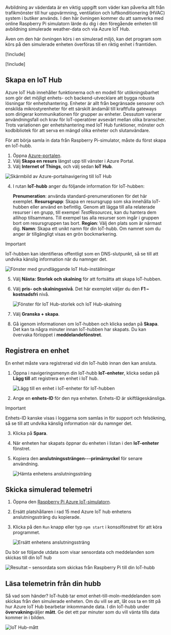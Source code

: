 Avbildning av väderdata är en viktig uppgift som väder kan påverka allt från trafikmönster till hur uppvärmning, ventilation och luftkonditionering (HVAC) system i butiker används. I den här övningen kommer du att samverka med online Raspberry Pi simulatorn lärde du dig i den föregående enheten till avbildning simulerade weather-data och via Azure IoT Hub.

Även om den här övningen körs i en simulerad miljö, kan det program som körs på den simulerade enheten överföras till en riktig enhet i framtiden.

[!include[](../../../includes/azure-sandbox-activate.md)]

[!include[](../../../includes/azure-sandbox-regions-first-mention-note.md)]

## <a name="create-an-iot-hub"></a>Skapa en IoT Hub
Azure IoT Hub innehåller funktionerna och en modell för utökningsbarhet som gör det möjligt enhets- och backend-utvecklare att bygga robusta lösningar för enhetshantering. Enheter är allt från begränsade sensorer och enskilda mikrostyrenheter för ett särskilt ändamål till kraftfulla gateways som dirigerar kommunikationen för grupper av enheter. Dessutom varierar användningsfall och krav för IoT-operatörer avsevärt mellan olika branscher. Trots variationen ger enhetshantering med IoT Hub funktioner, mönster och kodbibliotek för att serva en mängd olika enheter och slutanvändare.

För att börja samla in data från Raspberry Pi-simulator, måste du först skapa en IoT-hubb.

1. Öppna [Azure-portalen](https://portal.azure.com?azure-portal=true).
2. Välj **Skapa en resurs** längst upp till vänster i Azure Portal.
3. Välj **Internet of Things**, och välj sedan **IoT Hub**.

![Skärmbild av Azure-portalnavigering till IoT Hub](../media-draft/fa40d1bc51bc4490f657e3c1a8371b5b.png)

4. I rutan **IoT-hubb** anger du följande information för IoT-hubben:
   
   **Prenumeration**: använda standard-prenumerationen för det här exemplet.
   **Resursgrupp**: Skapa en resursgrupp som ska innehålla IoT-hubben eller använd en befintlig. Genom att lägga till alla relaterade resurser i en grupp, till exempel *TestResources*, kan du hantera dem allihop tillsammans. Till exempel tas alla resurser som ingår i gruppen bort om resursgruppen tas bort.
   **Region**: Välj den plats som är närmast dig.
   **Namn**: Skapa ett unikt namn för din IoT-hubb. Om namnet som du anger är tillgängligt visas en grön bockmarkering.

> [!IMPORTANT]
> IoT-hubben kan identifieras offentligt som en DNS-slutpunkt, så se till att undvika känslig information när du namnger det.

   ![Fönster med grundläggande IoT Hub-inställningar](./../media-draft/dbb7319388673b8ee0e0b407536156c0.png)

5. Välj **Nästa: Storlek och skalning** för att fortsätta att skapa IoT-hubben.
6. Välj **pris- och skalningsnivå**. Det här exemplet väljer du den **F1 – kostnadsfri** nivå.

   ![Fönster för IoT Hub-storlek och IoT Hub-skalning](../media-draft/b506eb3293fa4aa9d4785ad498fc476c.png)

7. Välj **Granska + skapa**.

8. Gå igenom informationen om IoT-hubben och klicka sedan på **Skapa**. Det kan ta några minuter innan IoT-hubben har skapats. Du kan övervaka förloppet i **meddelandefönstret**.

<!--STOPPED HERE-->
<!--
Now that you have created an IoT hub, it's time to locate the important information that you use to connect devices and applications to your IoT hub. In your IoT hub navigation menu, open **Shared access policies**. Select the **iothubowner** policy, and then copy the **Connection string---primary key** of your IoT hub. For more information, see [Control access to IoT Hub](https://docs.microsoft.com/azure/iot-hub/iot-hub-devguide-security).

> [!NOTE]
> You do not need this iothubowner connection string for this set-up tutorial. However, you may need it for some of the tutorials or different IoT scenarios after you complete this set-up.

![Get your IoT hub connection string](../media-draft/a4b41e6ea46ccbef653c411a9829610c.png)
-->

## <a name="register-a-device"></a>Registrera en enhet
En enhet måste vara registrerad vid din IoT-hubb innan den kan ansluta.

1. Öppna i navigeringsmenyn din IoT-hubb **IoT-enheter**, klicka sedan på **Lägg till** att registrera en enhet i IoT hub.

   ![Lägg till en enhet i IoT-enheter för IoT-hubben](../media-draft/ee5f177abcf06b86dd007fce3b8448ad.png)

2. Ange en **enhets-ID** för den nya enheten. Enhets-ID är skiftlägeskänsliga.

> [!IMPORTANT]
> Enhets-ID kanske visas i loggarna som samlas in för support och felsökning, så se till att undvika känslig information när du namnger det.

3. Klicka på **Spara**.
4. När enheten har skapats öppnar du enheten i listan i den **IoT-enheter** fönstret.
5. Kopiera den **anslutningssträngen---primärnyckel** för senare användning.

   ![Hämta enhetens anslutningssträng](../media-draft/fba4413dcb652be92a6ab0f6bb638561.png)

## <a name="send-simulated-telemetry"></a>Skicka simulerad telemetri

1. Öppna den [Raspberry Pi Azure IoT-simulatorn](https://azure-samples.github.io/raspberry-pi-web-simulator?azure-portal=true).
2. Ersätt platshållaren i rad 15 med Azure IoT hub enhetens anslutningssträng du kopierade.
3. Klicka på den `Run` knapp eller typ `npm start` i konsolfönstret för att köra programmet.
   
   ![Ersätt enhetens anslutningssträng](../media-draft/Line15.png)

Du bör se följande utdata som visar sensordata och meddelanden som skickas till din IoT hub

![Resultat – sensordata som skickas från Raspberry Pi till din IoT-hubb](../media-draft/96b28d30e317b04347abb0d613738117.png)

## <a name="read-the-telemetry-from-your-hub"></a>Läsa telemetrin från din hubb
 Så vad som händer? IoT-hubb tar emot enhet-till-moln-meddelanden som skickas från den simulerade enheten. Om du vill se att, låt oss ta en titt på hur Azure IoT Hub bearbetar inkommande data. I din IoT-hubb under **övervakning**väljer **mått**. Ge det ett par minuter som du vill vänta tills data kommer in i bilden.
   
   ![IoT Hub-mått](../media-draft/HubMetrics.png)


<!--Reference links
https://docs.microsoft.com/azure/iot-hub/iot-hub-raspberry-pi-web-simulator-get-started-->
